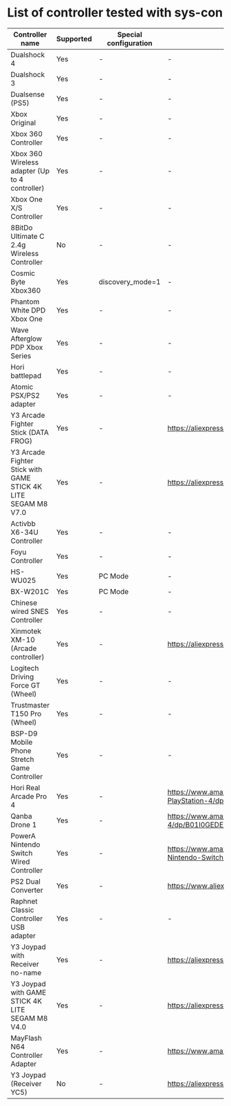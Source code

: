 # List of controller tested with sys-con
| Controller name         | Supported | Special configuration | Link |
|-------------------------|-----------|-----------------------|------|
| Dualshock 4 | Yes | - | - |
| Dualshock 3 | Yes | - | - |
| Dualsense (PS5) | Yes | - | - |
| Xbox Original | Yes | - | - |
| Xbox 360 Controller | Yes | - | - |
| Xbox 360 Wireless adapter (Up to 4 controller) | Yes | - | - |
| Xbox One X/S Controller | Yes | - | - |
| 8BitDo Ultimate C 2.4g Wireless Controller  | No | - | - |
| Cosmic Byte Xbox360 | Yes | discovery_mode=1 | - |
| Phantom White DPD Xbox One | Yes | - | - |
| Wave Afterglow PDP Xbox Series | Yes | - | - |
| Hori battlepad | Yes | - | - |
| Atomic PSX/PS2 adapter | Yes | - | - |
| Y3 Arcade Fighter Stick (DATA FROG)  | Yes | - | https://aliexpress.com/item/1005006369969745.html |
| Y3 Arcade Fighter Stick with GAME STICK 4K LITE SEGAM M8 V7.0 | Yes | - | https://aliexpress.com/item/1005006369969745.html |
| Activbb X6-34U Controller | Yes | - | - |
| Foyu Controller | Yes | - | - |
| HS-WU025 | Yes | PC Mode | - |
| BX-W201C | Yes | PC Mode | - |
| Chinese wired SNES Controller | Yes | - | - |
| Xinmotek XM-10 (Arcade controller) | Yes | - | https://aliexpress.com/item/32785870354.html |
| Logitech Driving Force GT (Wheel) | Yes | - | - |
| Trustmaster T150 Pro (Wheel) | Yes | - | - |
| BSP-D9 Mobile Phone Stretch Game Controller | Yes | - | - |
| Hori Real Arcade Pro 4 | Yes | - | https://www.amazon.com/HORI-Real-Arcade-Pro-PlayStation-4/dp/B00SULMRI4 |
| Qanba Drone 1 | Yes | - | https://www.amazon.com/Qanba-Drone-PlayStation-4/dp/B01I0GEDEY |
| PowerA Nintendo Switch Wired Controller | Yes | - | https://www.amazon.com/PowerA-Wired-Controller-Nintendo-Switch-Black/dp/B07PDJ45BT |
| PS2 Dual Converter | Yes | - | https://www.aliexpress.com/item/4000662529384.html |
| Raphnet Classic Controller USB adapter | Yes | - | - |
| Y3 Joypad with Receiver no-name | Yes | - | https://aliexpress.com/item/1005002359869263.html |
| Y3 Joypad with GAME STICK 4K LITE SEGAM M8 V4.0 | Yes | - | https://aliexpress.com/item/1005002359869263.html |
| MayFlash N64 Controller Adapter| Yes | - | https://www.amazon.com/dp/B002B9FIUU |
| Y3 Joypad (Receiver YC5)| No | - | https://aliexpress.com/item/1005005458136372.html |